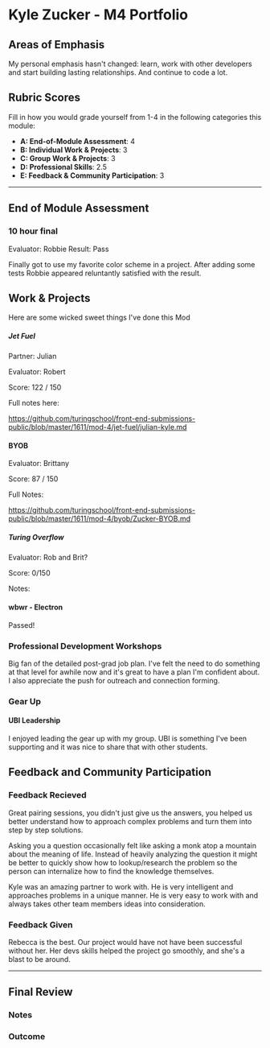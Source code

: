# Kyle Zucker - M4 Portfolio 

## Areas of Emphasis

My personal emphasis hasn't changed: learn, work with other developers and start building lasting relationships. And continue to code a lot. 

## Rubric Scores

Fill in how you would grade yourself from 1-4 in the following categories this module:

* **A: End-of-Module Assessment**: 4
* **B: Individual Work & Projects**: 3
* **C: Group Work & Projects**: 3
* **D: Professional Skills**: 2.5
* **E: Feedback & Community Participation**: 3

-----------------------

## End of Module Assessment

### 10 hour final
Evaluator: Robbie
Result: Pass 

Finally got to use my favorite color scheme in a project. After adding some tests Robbie appeared reluntantly satisfied with the result. 

## Work & Projects

Here are some wicked sweet things I've done this Mod

##### Jet Fuel

Partner: Julian

Evaluator: Robert

Score: 122 / 150

Full notes here: 

https://github.com/turingschool/front-end-submissions-public/blob/master/1611/mod-4/jet-fuel/julian-kyle.md


#### BYOB

Evaluator: Brittany 

Score: 87 / 150

Full Notes:

https://github.com/turingschool/front-end-submissions-public/blob/master/1611/mod-4/byob/Zucker-BYOB.md


##### Turing Overflow

Evaluator: Rob and Brit? 

Score: 0/150

Notes:



#### wbwr - Electron

Passed! 



### Professional Development Workshops

Big fan of the detailed post-grad job plan. I've felt the need to do something at that level for awhile now and it's great to have a plan I'm confident about. I also appreciate the push for outreach and connection forming. 

### Gear Up
#### UBI Leadership

I enjoyed leading the gear up with my group. UBI is something I've been supporting and it was nice to share that with other students.


## Feedback and Community Participation

### Feedback Recieved

Great pairing sessions, you didn't just give us the answers, you helped us better understand how to approach complex problems and turn them into step by step solutions.

Asking you a question occasionally felt like asking a monk atop a mountain about the meaning of life. Instead of heavily analyzing the question it might be better to quickly show how to lookup/research the problem so the person can internalize how to find the knowledge themselves.

Kyle was an amazing partner to work with. He is very intelligent and approaches problems in a unique manner. He is very easy to work with and always takes other team members ideas into consideration.

### Feedback Given 

Rebecca is the best. Our project would have not have been successful without her. Her devs skills helped the project go smoothly, and she's a blast to be around. 

------------------

## Final Review

### Notes

### Outcome
